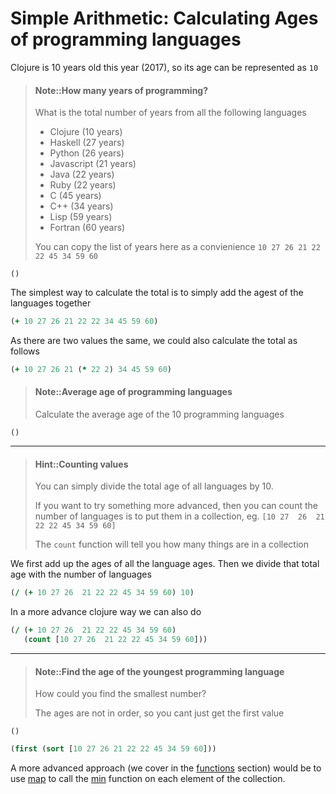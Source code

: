 # Simple Arithmetic: Calculating Ages of programming languages

Clojure is 10 years old this year (2017), so its age can be represented as `10`

> #### Note::How many years of programming?
> What is the total number of years from all the following languages
> * Clojure (10 years)
> * Haskell (27 years)
> * Python (26 years)
> * Javascript (21 years)
> * Java (22 years)
> * Ruby (22 years)
> * C (45 years)
> * C++ (34 years)
> * Lisp (59 years)
> * Fortran (60 years)
>
> You can copy the list of years here as a convienience
> `10 27 26 21 22 22 45 34 59 60`
```eval-clojure
()
```

<!--sec data-title="Example answer..." data-id="answer001" data-collapse=true ces-->
The simplest way to calculate the total is to simply add the agest of the languages together

```clojure
(+ 10 27 26 21 22 22 34 45 59 60)
```

As there are two values the same, we could also calculate the total as follows

```clojure
(+ 10 27 26 21 (* 22 2) 34 45 59 60)
```
<!--endsec-->


> #### Note::Average age of programming languages
> Calculate the average age of the 10 programming languages
```eval-clojure
()
```

------------------------------------------

> #### Hint::Counting values
> You can simply divide the total age of all languages by 10.
>
> If you want to try something more advanced, then you can count the number of languages is to put them in a collection, eg.
> `[10 27  26  21 22 22 45 34 59 60]`
>
> The `count` function will tell you how many things are in a collection


<!--sec data-title="Reveal answer..." data-id="answer002" data-collapse=true ces-->

We first add up the ages of all the language ages.  Then we divide that total age with the number of languages

```clojure
(/ (+ 10 27 26  21 22 22 45 34 59 60) 10)
```

In a more advance clojure way we can also do

```clojure
(/ (+ 10 27 26  21 22 22 45 34 59 60)
   (count [10 27 26  21 22 22 45 34 59 60]))
```

<!--endsec-->


------------------------------------------

> #### Note::Find the age of the youngest programming language
> How could you find the smallest number?
>
> The ages are not in order, so you cant just get the first value

```eval-clojure
()
```

<!--sec data-title="Reveal answer..." data-id="answer003" data-collapse=true ces-->

```clojure
(first (sort [10 27 26 21 22 22 45 34 59 60]))
```

A more advanced approach (we cover in the [functions](/functions/) section) would be to use [map](https://clojuredocs.org/clojure.core/map) to call the [min](https://clojuredocs.org/clojure.core/min) function on each element of the collection.


<!--endsec-->
